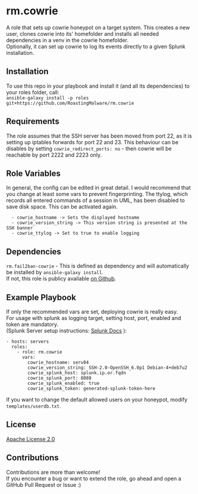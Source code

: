 rm.cowrie
=========

A role that sets up cowrie honeypot on a target system.
This creates a new user, clones cowrie into its' homefolder and installs all needed dependencies in a venv in the cowrie homefolder.  
Optionally, it can set up cowrie to log its events directly to a given Splunk installation.

Installation
------------

To use this repo in your playbook and install it (and all its dependencies) to your roles folder, call:  
`ansible-galaxy install -p roles git+https://github.com/RoastingMalware/rm.cowrie`

Requirements
------------

The role assumes that the SSH server has been moved from port 22, as it is setting up iptables forwards for port 22 and 23. This behaviour can be disables by setting `cowrie_redirect_ports: no` - then cowrie will be reachable by port 2222 and 2223 only.

Role Variables
--------------

In general, the config can be edited in great detail. I would recommend that you change at least some vars to prevent fingerprinting.
The ttylog, which records all entered commands of a session in UML, has been disabled to save disk space. This can be activated again.
```
  - cowrie_hostname -> Sets the displayed hostname
  - cowrie_version_string -> This version string is presented at the SSH banner
  - cowrie_ttylog -> Set to true to enable logging
```

Dependencies
------------

`rm.fail2ban-cowrie` - This is defined as dependency and will automatically be installed by `ansible-galaxy install`.  
If not, this role is publicy available [on Github](https://github.com/RoastingMalware/rm.fail2ban-cowrie).

Example Playbook
----------------

If only the recommended vars are set, deploying cowrie is really easy.  
For usage with splunk as logging target, setting host, port, enabled and token are mandatory.  
(Splunk Server setup instructions: [Splunk Docs](http://docs.splunk.com/Documentation/Splunk/7.1.0/Data/UsetheHTTPEventCollector) ):

    - hosts: servers
      roles:
        - role: rm.cowrie
          vars: 
            cowrie_hostname: serv04
            cowrie_version_string: SSH-2.0-OpenSSH_6.0p1 Debian-4+deb7u2
            cowrie_splunk_host: splunk.ip.or.fqdn
            cowrie_splunk_port: 8088
            cowrie_splunk_enabled: true
            cowrie_splunk_token: generated-splunk-token-here

If you want to change the default allowed users on your honeypot, modify `templates/userdb.txt`.

License
-------

[Apache License 2.0](https://github.com/RoastingMalware/rm.fail2ban-cowrie/blob/master/LICENSE)

Contributions
------------

Contributions are more than welcome!  
If you encounter a bug or want to extend the role, go ahead and open a GitHub Pull Request or Issue :)  